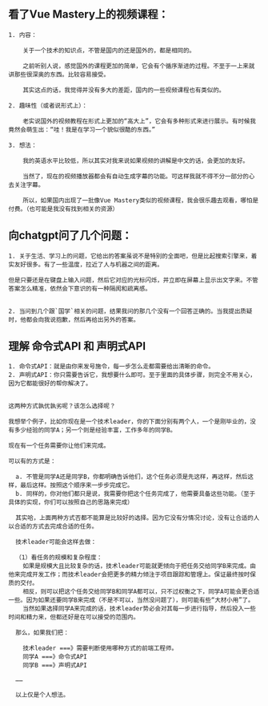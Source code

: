 ## 看了Vue Mastery上的视频课程：

    1. 内容：
    
        关于一个技术的知识点，不管是国内的还是国外的，都是相同的。
        
        之前听别人说，感觉国外的课程更加的简单，它会有个循序渐进的过程。不至于一上来就讲那些很深奥的东西。比较容易接受。
        
        其实这点的话，我觉得并没有多大的差距，国内的一些视频课程也有类似的。

    2. 趣味性（或者说形式上）：

        老实说国外的视频教程在形式上更加的“高大上”，它会有多种形式来进行展示。有时候我竟然会萌生出：“哇！我是在学习一个貌似很酷的东西。”

    3. 想法：

        我的英语水平比较低，所以其实对我来说如果视频的讲解是中文的话，会更加的友好。
        
        当然了，现在的视频播放器都会有自动生成字幕的功能。可这样我就不得不分一部分的心去关注字幕。

        所以，如果国内出现了一批像Vue Mastery类似的视频课程，我会很乐趣去观看，哪怕是付费。（也可能是我没有找到相关的资源）



## 向chatgpt问了几个问题：

    1. 关于生活、学习上的问题，它给出的答案虽说不是特别的全面吧，但是比起搜索引擎来，着实友好很多。有了一些温度，拉近了人与机器之间的距离。

    但是只要还是在键盘上输入问题，然后它对应的光标闪烁，并立即在屏幕上显示出文字来。不管答案怎么精准，依然会下意识的有一种隔阂和疏离感。
    

    2. 当问到几个跟`国学`相关的问题，结果我问的那几个没有一个回答正确的。当我提出质疑时，他都会向我说抱歉，然后再给出另外的答案。


## 理解 命令式API 和 声明式API

    1. 命令式API：就是由你来发号施令，每一步怎么走都需要给出清晰的命令。
    2. 声明式API：你只需要告诉它，我想要什么即可。至于里面的具体步骤，则完全不用关心，因为它都能很好的帮你解决了。
    

    这两种方式孰优孰劣呢？该怎么选择呢？

    我想举个例子，比如你现在是一个技术leader，你的下面分别有两个人，一个是刚毕业的，没有多少经验的同学A；另一个则是经验丰富，工作多年的同学B。

    现在有一个任务需要你让他们来完成。

    可以有的方式是：

      a. 不管是同学A还是同学B，你都明确告诉他们，这个任务必须是先这样，再这样，然后这样，最后这样。按照这个顺序来一步步完成它。
      b. 同样的，你对他们都只是说，我需要你把这个任务完成了，他需要具备这些功能。（至于具体的实现，你们可以按照自己的思路来完成）

      其实哈，上面两种方式否都不能算是比较好的选择。因为它没有分情况讨论，没有让合适的人以合适的方式去完成合适的任务。

      技术leader可能会这样去做：

      （1）看任务的规模和复杂程度：
        如果是规模大且比较复杂的话，技术leader可能就更倾向于把任务交给同学B来完成。由他来完成开发工作；而技术leader会把更多的精力倾注于项目跟踪和管理上。保证最终按时保质的交付。
        相反，则可以把这个任务交给同学B和同学A都可以，只不过权衡之下，同学A可能会更合适一些。因为如果还要同学B来完成（不是不可以，当然没问题了），则可能有些“大材小用”了。
        当然如果选择同学A来完成的话，技术leader势必会对其每一步进行指导，然后投入一些时间和精力来，但都还好是在可以接受的范围内。

      那么，如果我们把：

        技术leader ===》需要判断使用哪种方式的前端工程师。
        同学A ===》命令式API
        同学B ===》声明式API

      ……

      以上仅是个人想法。

      
      

    
 
